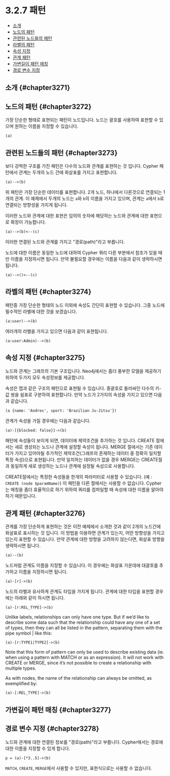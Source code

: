 # 3.2.7 패턴

* [소개](#chapter3271)
* [노드의 패턴](#chapter3272)
* [관련된 노드들의 패턴](#chapter3273)
* [라벨의 패턴](#chapter3274)
* [속성 지정](#chapter3275)
* [관계 패턴](#chapter3276)
* [가변길이 패턴 매칭](#chapter3277)
* [경로 변수 지정](#chapter3278)

## 소개 {#chapter3271}
  
## 노드의 패턴 {#chapter3272}

가장 단순한 형태로 표현되는 패턴이 노드입니다. 노드는 괄호를 사용하여 표현할 수 있으며 원하는 이름을 지정할 수 있습니다.

```cypher
(a)
```

## 관련된 노드들의 패턴 {#chapter3273}

보다 강력한 구조를 가진 패턴은 다수의 노드와 관계를 표현하는 것 입니다. Cypher 패턴에서 관계는 두개의 노드 간에 화살표를 가지고 표현합니다.

```cypher
(a)-->(b)
```

위 패턴은 가장 단순한 데이터를 표현합니다. 2개 노드, 하나에서 다른것으로 연결되는 1개의 관계. 이 예제에서 두개의 노드는 `a`와 `b`의 이름을 가지고 있으며, 관계는 `a`에서 `b`로 연결되는 방향성을 가지게 됩니다.

이러한 노드와 관계에 대한 표현은 임의의 숫자에 해당하는 노드와 관계에 대한 표현으로 확장이 가능합니다.

```cypher
(a)-->(b)<--(c)
```

이러한 연결된 노드와 관계를 가지고 "경로(path)"라고 부릅니다.

노드에 대한 이름은 동일한 노드에 대하여 Cypher 쿼리 다른 부분에서 참조가 있을 때만 이름을 지정하시면 됩니다. 만약 불필요할 경우에는 이름을 다음과 같이 생략하시면 됩니다.

```cypher
(a)-->()<--(c)
```

## 라벨의 패턴 {#chapter3274}

패턴중 가장 단순한 형태의 노드 이외에 속성도 간단히 표현할 수 있습니다. 그중 노드에 필수적인 라벨에 대한 것을 보겠습니다.

```cypher
(a:user)-->(b)
```

여러개의 라벨을 가지고 있으면 다음과 같이 표현됩니다.

```cypher
(a:user:Admin)-->(b)
```

## 속성 지정 {#chapter3275}

노드와 관계는 그래프의 기본 구조입니다. Neo4j에서는 좀더 풍부한 모델을 제공하기 위하여 두가지 모두 속성정보를 제공합니다.

속성은 맵과 같은 구조의 패턴으로 표현될 수 있습니다. 중괄호로 둘러싸인 다수의 키-값 쌍을 쉼표로 구분하여 표현합니다. 만약 노드가 2가지의 속성을 가지고 있으면 다음과 같습니다.

```cypher
(a {name: 'Andres', sport: 'Brazilian Ju-Jitsu'})
```

관계가 속성을 가질 경우에는 다음과 같습니다.

```cypher
(a)-[{blocked: false}]->(b)
```

패턴에 속성들이 보이게 되면, 데이터에 제약조건을 추가하는 것 입니다. CREATE 절에서는 새로 생성되는 노드나 관계에 설정할 속성이 됩니다. MERGE 절에서는 기존 데이터가 가지고 있어야될 추가적인 제약조건(그래프의 존재하는 데이터 중 정확히 일치할 특정 속성)으로 표현됩니다. 만약 일치하는 데이터가 없을 경우 MERGE는 CREATE절과 동일하게 새로 생성하는 노드나 관계에 설정될 속성으로 사용합니다.

CREATE절에서는 특정한 속성들을 한개의 파라미터로 사용할 수 있습니다. (예 : `CREATE (node $paramName)`) 이 패턴을 다른 절에서는 사용할 수 없습니다. Cypher는 매칭을 좀더 효율적으로 하기 위하여 쿼리를 컴파일할 때 속성에 대한 이름을 알아야 하기 때문입니다.

## 관계 패턴 {#chapter3276}

관계를 가장 단순하게 표현하는 것은 이전 예제에서 소개한 것과 같이 2개의 노드간에 화살표로 표시하는 것 입니다. 이 방법을 이용하면 관계가 있는지, 어떤 방향성을 가지고 있는지 표현할 수 있습니다. 만약 관계에 대한 방향을 고려하지 않는다면, 화살표 방향을 생략하시면 됩니다.

```cypher
(a)--(b)
```

노드처럼 관계도 이름을 지정할 수 있습니다. 이 경우에는 화살표 가운데에 대괄호를 추가하고 이름을 지정하시면 됩니다.

```cypher
(a)-[r]->(b)
```

노드의 라벨과 유사하게 관계도 타입을 가지게 됩니다. 관계에 대한 타입을 표현할 경우에는 아래와 같이 하시면 됩니다.

```cypher
(a)-[r:REL_TYPE]->(b)
```

Unlike labels, relationships can only have one type. But if we’d like to describe some data such that the relationship could have any one of a set of types, then they can all be listed in the pattern, separating them with the pipe symbol | like this:

```cypher
(a)-[r:TYPE1|TYPE2]->(b)
```

Note that this form of pattern can only be used to describe existing data (ie. when using a pattern with MATCH or as an expression). It will not work with CREATE or MERGE, since it’s not possible to create a relationship with multiple types.

As with nodes, the name of the relationship can always be omitted, as exemplified by:

```cypher
(a)-[:REL_TYPE]->(b)
```

## 가변길이 패턴 매칭 {#chapter3277}

## 경로 변수 지정 {#chapter3278}

노드와 관계에 대한 연결된 정보를 "경로(path)"라고 부릅니다. Cypher에서는 경로에 대한 이름을 지정할 수 있게 합니다.

```cypher
p = (a)-[*3..5]->(b)
```

`MATCH`, `CREATE`, `MERGE`에서 사용할 수 있지만, 표현식으로는 사용할 수 없습니다.